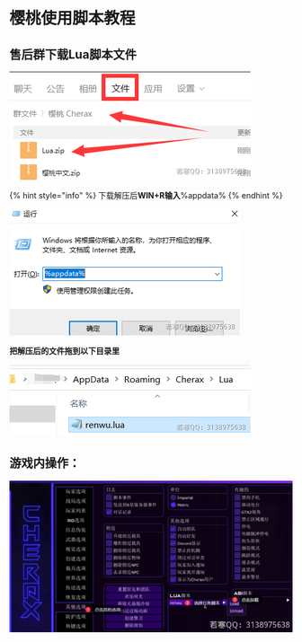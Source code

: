 # 樱桃使用脚本教程

## **售后群下载Lua脚本文件**

![](<../../.gitbook/assets/image (18).png>)

{% hint style="info" %}
下载解压后**WIN+R输入**%appdata%
{% endhint %}

![](<../../.gitbook/assets/image (50).png>)

**把解压后的文件拖到以下目录里**

![](<../../.gitbook/assets/image (8).png>)

## **游戏内操作：**

![](<../../.gitbook/assets/image (57).png>)
